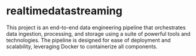 # realtimedatastreaming
This project is an end-to-end data engineering pipeline that orchestrates data ingestion, processing, and storage using a suite of powerful tools and technologies. The pipeline is designed for ease of deployment and scalability, leveraging Docker to containerize all components.
